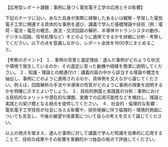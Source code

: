 【応用型レポート課題：事例に基づく電気電子工学の応用とその影響】

下記のテーマに沿い、あなた自身が実際に経験したあるいは観察・学習した電気電子工学に関連する具体的な事例を選び、講義で学んだ基礎理論や技術（例：電荷・電流・電圧の概念、直流・交流回路の解析、半導体やトランジスタの動作、デジタル回路、信号処理など）をどのように適用できるかを詳細に分析・考察してください。以下の点を意識しながら、レポート全体を1600字にまとめること。

【考察のポイント】
１．事例の背景と選定理由：選んだ事例がどのような状況や環境で発生しているのか、その選定に至った動機や経緯を簡潔に説明してください。
２．知識・理論との関連付け：講義内容の中から該当する理論や概念を抽出し、事例にどのように適用されるのか、具体例を交えながら論じてください。例えば、回路解析の手法や半導体の性質がどのように事例の現象を説明するかを明確に示すとよいでしょう。
３．技術的側面と実践面の分析：事例における技術的なメリットや潜在的な課題、実務での応用可能性などを検討し、理論と実践との架け橋となる視点を提供してください。
４．社会的・倫理的な影響：電気電子工学技術が社会に与える影響や、技術発展に伴う倫理的・環境的側面についても言及し、今後の展望や改善策について自らの考えを交えて論じてください。

以上の視点を踏まえ、選んだ事例に対して講義で学んだ知識を効果的に応用することで、技術の成果やその影響を客観的かつ独自の視点で評価してください。
